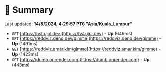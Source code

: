 # 📖 Summary
Last updated: **14/8/2024, 4:29:57 PTG "Asia/Kuala_Lumpur"**

- `GET` [https://hst.ujol.dev](https://hst.ujol.dev) - **Up** (649ms)
- `GET` [https://reddviz.deno.dev/gimme](https://reddviz.deno.dev/gimme) - **Up** (1491ms)
- `GET` [https://reddviz.amar.kim/gimme](https://reddviz.amar.kim/gimme) - **Up** (1423ms)
- `GET` [https://dumb.onrender.com](https://dumb.onrender.com) - **Up** (443ms)

